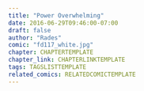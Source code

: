 ```yaml
---
title: "Power Overwhelming"
date: 2016-06-29T09:46:00-07:00
draft: false
author: "Rades"
comic: "fd117_white.jpg"
chapter: CHAPTERTEMPLATE
chapter_link: CHAPTERLINKTEMPLATE
tags: TAGSLISTTEMPLATE
related_comics: RELATEDCOMICTEMPLATE
---
```

